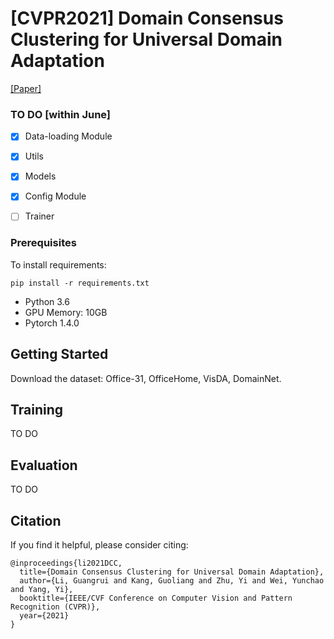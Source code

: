 
# [CVPR2021] Domain Consensus Clustering for Universal Domain Adaptation

[[Paper]](http://reler.net/papers/guangrui_cvpr2021.pdf)


### TO DO [within June]

- [X] Data-loading Module
- [X] Utils
- [X] Models 
- [X] Config Module 
- [ ] Trainer


### Prerequisites

To install requirements:

```setup
pip install -r requirements.txt
```

- Python 3.6
- GPU Memory: 10GB
- Pytorch 1.4.0



## Getting Started

Download the dataset: Office-31, OfficeHome, VisDA, DomainNet. 

## Training

TO DO

## Evaluation

TO DO



## Citation 

If you find it helpful, please consider citing: 

```
@inproceedings{li2021DCC,
  title={Domain Consensus Clustering for Universal Domain Adaptation},
  author={Li, Guangrui and Kang, Guoliang and Zhu, Yi and Wei, Yunchao and Yang, Yi},
  booktitle={IEEE/CVF Conference on Computer Vision and Pattern Recognition (CVPR)},
  year={2021}
}

```

